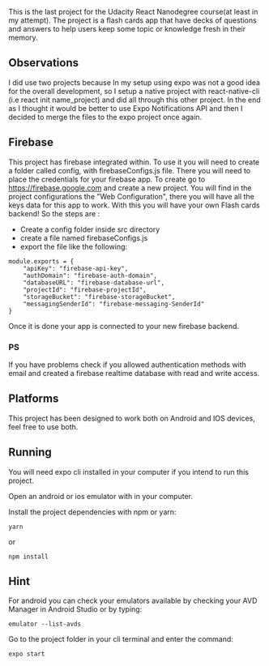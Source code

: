 This is the last project for the Udacity React Nanodegree course(at least in my attempt). The project is a flash cards app that have decks of questions and answers to help users keep some topic or knowledge fresh in their memory.

## Observations
I did use two projects because In my setup using expo was not a good idea for the overall development, so I setup a native project with react-native-cli (i.e react init name_project) and did all through this other project. In the end as I thought it would be better to use Expo Notifications API and then I decided to merge the files to the expo project once again.

## Firebase
This project has firebase integrated within. To use it you will need to create a folder called config, with firebaseConfigs.js file. There you will need to place
the credentials for your firebase app.
To create go to https://firebase.google.com and create a new project. You will find
in the project configurations the "Web Configuration", there you will have all
the keys data for this app to work. With this you will have your own Flash cards 
backend!
So the steps are :
- Create a config folder inside src directory
- create a file named firebaseConfigs.js
- export the file like the following:
```
module.exports = {    
    "apiKey": "firebase-api-key",
    "authDomain": "firebase-auth-domain",
    "databaseURL": "firebase-database-url",
    "projectId": "firebase-projectId",
    "storageBucket": "firebase-storageBucket",
    "messagingSenderId": "firebase-messaging-SenderId"          
}
```
Once it is done your app is connected to your new firebase backend.
### PS 
If you have problems check if you allowed authentication methods with email and created a firebase realtime database with read and write access.

## Platforms
This project has been designed to work both on Android and IOS devices, feel free to use both.

## Running
You will need expo cli installed in your computer if you intend to 
run this project.

Open an android or ios emulator with in your computer.

Install the project dependencies with  npm or yarn:
```
yarn
```
or
```
npm install
```

## Hint

For android you can check your emulators available by checking your AVD Manager in
Android Studio or by typing:
```
emulator --list-avds
```

Go to the project folder in your cli terminal and enter the command:

```
expo start
```




